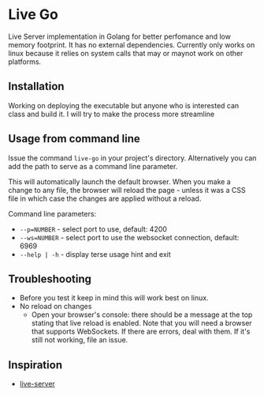 # Live Go

Live Server implementation in Golang for better perfomance and low memory footprint. It has no external dependencies. Currently only works on linux because it relies on system calls that may or maynot work on other platforms.

## Installation

Working on deploying the executable but anyone who is interested can class and build it.
I will try to make the process more streamline

## Usage from command line

Issue the command `live-go` in your project's directory. Alternatively you can add the path to serve as a command line parameter.

This will automatically launch the default browser. When you make a change to any file, the browser will reload the page - unless it was a CSS file in which case the changes are applied without a reload.

Command line parameters:

- `--p=NUMBER` - select port to use, default: 4200
- `--ws=NUMBER` - select port to use the websocket connection, default: 6969
- `--help | -h` - display terse usage hint and exit

## Troubleshooting

- Before you test it keep in mind this will work best on linux.
- No reload on changes
  - Open your browser's console: there should be a message at the top stating that live reload is enabled. Note that you will need a browser that supports WebSockets. If there are errors, deal with them. If it's still not working, file an issue.

## Inspiration

- [live-server](https://github.com/tapio/live-server)

